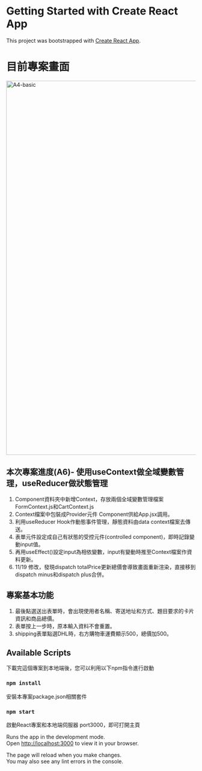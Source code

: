 # Getting Started with Create React App

This project was bootstrapped with [Create React App](https://github.com/facebook/create-react-app).

# 目前專案畫面
<img width="993" alt="A4-basic" src="https://user-images.githubusercontent.com/71853581/200102178-2387845b-9023-4577-a5c3-d7b962044e2f.png"> 


## 本次專案進度(A6)- 使用useContext做全域變數管理，useReducer做狀態管理     
1. Component資料夾中新增Context，存放兩個全域變數管理檔案FormContext.js和CartContext.js  
2. Context檔案中包裝成Provider元件 Component供給App.jsx調用。
3. 利用useReducer Hook作動態事件管理，靜態資料由data context檔案去傳送。  
4. 表單元件設定成自己有狀態的受控元件(controlled component)，即時記錄變動input值。
5. 再用useEffect()設定input為相依變數，input有變動時推至Context檔案作資料更新。
5. 11/19 修改，發現dispatch totalPrice更新總價會導致畫面重新渲染，直接移到dispatch minus和dispatch plus合併。
## 專案基本功能
1. 最後點選送出表單時，會出現使用者名稱、寄送地址和方式、題目要求的卡片資訊和商品總價。
2. 表單按上一步時，原本輸入資料不會重置。
3. shipping表單點選DHL時，右方購物車運費顯示500，總價加500。


## Available Scripts

下載完這個專案到本地端後，您可以利用以下npm指令進行啟動
### `npm install`

安裝本專案package.json相關套件

### `npm start`

啟動React專案和本地端伺服器 port3000，即可打開主頁

Runs the app in the development mode.\
Open [http://localhost:3000](http://localhost:3000) to view it in your browser.

The page will reload when you make changes.\
You may also see any lint errors in the console.
